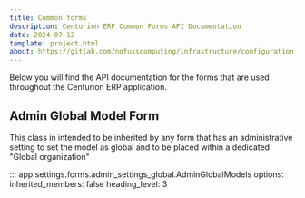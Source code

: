 ```yaml
---
title: Common forms
description: Centurion ERP Common Forms API Documentation
date: 2024-07-12
template: project.html
about: https://gitlab.com/nofusscomputing/infrastructure/configuration-management/centurion_erp
---
```


Below you will find the API documentation for the forms that are used throughout the Centurion ERP application.


## Admin Global Model Form

This class in intended to be inherited by any form that has an administrative setting to set the model as global and to be placed within a dedicated "Global organization"

::: app.settings.forms.admin_settings_global.AdminGlobalModels
    options:
        inherited_members: false
        heading_level: 3
